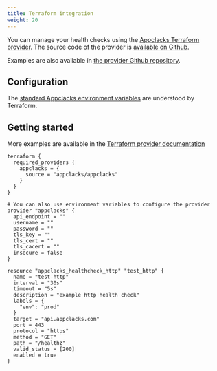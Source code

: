 ```yaml
---
title: Terraform integration
weight: 20
---
```


You can manage your health checks using the [Appclacks Terraform provider](https://registry.terraform.io/providers/appclacks/appclacks/latest/docs). The source code of the provider is [available on Github](https://github.com/appclacks/terraform-provider-appclacks).

Examples are also available in [the provider Github repository](https://github.com/appclacks/terraform-provider-appclacks/tree/master/examples).

## Configuration

The [standard Appclacks environment variables](/getting-started/#environment-variables) are understood by Terraform.

## Getting started

More examples are available in the [Terraform provider documentation](https://registry.terraform.io/providers/appclacks/appclacks/latest/docs)

```hcl
terraform {
  required_providers {
    appclacks = {
      source = "appclacks/appclacks"
    }
  }
}

# You can also use environment variables to configure the provider
provider "appclacks" {
  api_endpoint = ""
  username = ""
  password = ""
  tls_key = ""
  tls_cert = ""
  tls_cacert = ""
  insecure = false
}

resource "appclacks_healthcheck_http" "test_http" {
  name = "test-http"
  interval = "30s"
  timeout = "5s"
  description = "example http health check"
  labels = {
    "env": "prod"
  }
  target = "api.appclacks.com"
  port = 443
  protocol = "https"
  method = "GET"
  path = "/healthz"
  valid_status = [200]
  enabled = true
}
```




